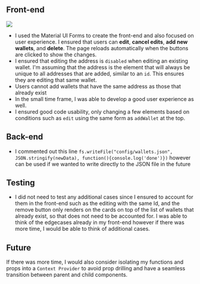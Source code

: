 ## Front-end
![](https://s3.us-west-2.amazonaws.com/secure.notion-static.com/702b6093-af8a-4c6e-9f3d-99980e13f99f/Untitled.png?X-Amz-Algorithm=AWS4-HMAC-SHA256&X-Amz-Credential=AKIAT73L2G45O3KS52Y5%2F20201026%2Fus-west-2%2Fs3%2Faws4_request&X-Amz-Date=20201026T030625Z&X-Amz-Expires=86400&X-Amz-Signature=6fc52f91e9d3ed2176c2311881fc1e1046e49f3805975bee8e253c738503d849&X-Amz-SignedHeaders=host&response-content-disposition=filename%20%3D%22Untitled.png%22)
- I used the Material UI Forms to create the front-end and also focused on user experience. I ensured that users can **edit**, **cancel edits**, **add new wallets**, and **delete**. The page reloads automatically when the buttons are clicked to show the changes. 
- I ensured that editing the address is `disabled` when editing an existing wallet. I'm assuming that the address is the element that will always be unique to all addresses that are added, similar to an `id`. This ensures they are editing that same wallet.
- Users cannot add wallets that have the same address as those that already exist
- In the small time frame, I was able to develop a good user experience as well. 
- I ensured good code usability, only changing a few elements based on conditions such as `edit` using the same form as `addWallet` at the top. 

## Back-end
- I commented out this line `fs.writeFile("config/wallets.json", JSON.stringify(newData), function(){console.log('done')})` however can be used if we wanted to write directly to the JSON file in the future

## Testing
- I did not need to test any additional cases since I ensured to account for them in the front-end such as the editing with the same Id, and the remove button only renders on the cards on top of the list of wallets that already exist, so that does not need to be accounted for. I was able to think of the edgecases already in my front-end however if there was more time, I would be able to think of additional cases. 

## Future
If there was more time, I would also consider isolating my functions and props into a `Context Provider` to avoid prop drilling and have a seamless transition between parent and child components.
